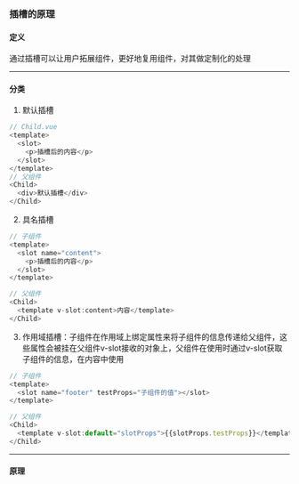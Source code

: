 ### 插槽的原理

#### 定义
通过插槽可以让用户拓展组件，更好地复用组件，对其做定制化的处理

---

#### 分类
1. 默认插槽
```js
// Child.vue
<template>
  <slot>
    <p>插槽后的内容</p>
  </slot>
</template>
// 父组件
<Child>
  <div>默认插槽</div>
</Child>
```

2. 具名插槽
```js
// 子组件
<template>
  <slot name="content">
    <p>插槽后的内容</p>
  </slot>
</template>

// 父组件
<Child>
  <template v-slot:content>内容</template>
</Child>
```

3. 作用域插槽：子组件在作用域上绑定属性来将子组件的信息传递给父组件，这些属性会被挂在父组件v-slot接收的对象上，父组件在使用时通过v-slot获取子组件的信息，在内容中使用
```js
// 子组件
<template>
  <slot name="footer" testProps="子组件的值"></slot>
</template>

// 父组件
<Child>
  <template v-slot:default="slotProps">{{slotProps.testProps}}</template>
</Child>
```
---

#### 原理
